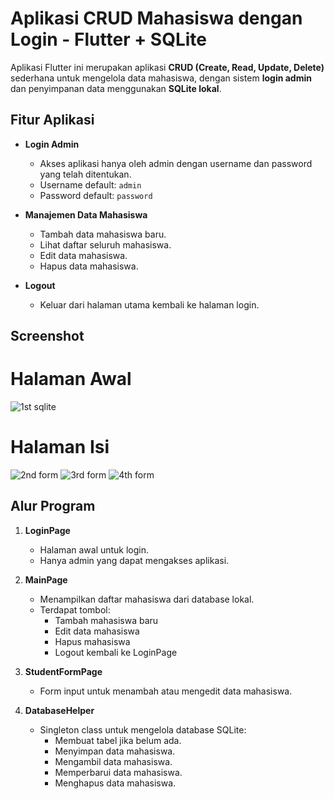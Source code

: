 # Aplikasi CRUD Mahasiswa dengan Login - Flutter + SQLite

Aplikasi Flutter ini merupakan aplikasi **CRUD (Create, Read, Update, Delete)** sederhana untuk mengelola data mahasiswa, dengan sistem **login admin** dan penyimpanan data menggunakan **SQLite lokal**.

##  Fitur Aplikasi

- **Login Admin**
  - Akses aplikasi hanya oleh admin dengan username dan password yang telah ditentukan.
  - Username default: `admin`
  - Password default: `password`

- **Manajemen Data Mahasiswa**
  - Tambah data mahasiswa baru.
  - Lihat daftar seluruh mahasiswa.
  - Edit data mahasiswa.
  - Hapus data mahasiswa.

- **Logout**
  - Keluar dari halaman utama kembali ke halaman login.

## Screenshot
# Halaman Awal
![1st sqlite](https://github.com/user-attachments/assets/ab5b47f4-f25c-4a3d-b331-cd155d399350)

# Halaman Isi
![2nd form](https://github.com/user-attachments/assets/42c8780f-caf0-43d3-89e3-47e03df5fbc5)
![3rd form](https://github.com/user-attachments/assets/12884090-ad97-41e4-92e4-6b1bb6e8e5f7)
![4th form](https://github.com/user-attachments/assets/e2552acc-f01c-4082-93cf-6b77ee0986d6)

##  Alur Program

1. **LoginPage**
   - Halaman awal untuk login.
   - Hanya admin yang dapat mengakses aplikasi.
   
2. **MainPage**
   - Menampilkan daftar mahasiswa dari database lokal.
   - Terdapat tombol:
     -  Tambah mahasiswa baru
     -  Edit data mahasiswa
     -  Hapus mahasiswa
     -  Logout kembali ke LoginPage

3. **StudentFormPage**
   - Form input untuk menambah atau mengedit data mahasiswa.

4. **DatabaseHelper**
   - Singleton class untuk mengelola database SQLite:
     - Membuat tabel jika belum ada.
     - Menyimpan data mahasiswa.
     - Mengambil data mahasiswa.
     - Memperbarui data mahasiswa.
     - Menghapus data mahasiswa.
